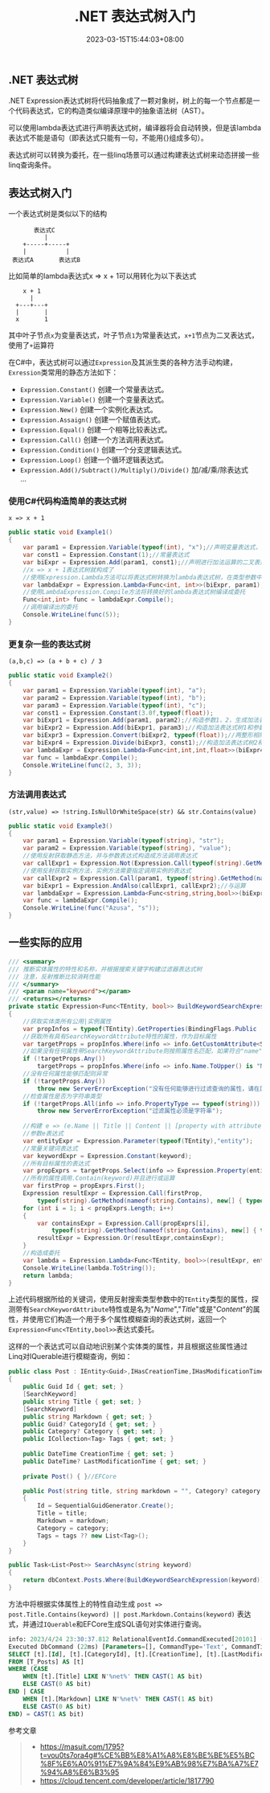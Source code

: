 ﻿---
title: ".NET 表达式树入门"
date: 2023-03-15T15:44:03+08:00
tags: ["C#","Linq"]
categories: [".NET"]
series: []
---

## .NET 表达式树
.NET Expression表达式树将代码抽象成了一颗对象树，树上的每一个节点都是一个代码表达式，它的构造类似编译原理中的抽象语法树（AST）。

可以使用lambda表达式进行声明表达式树，编译器将会自动转换，但是该lambda表达式不能是语句（即表达式只能有一句，不能用{}组成多句）。  

表达式树可以转换为委托，在一些linq场景可以通过构建表达式树来动态拼接一些linq查询条件。

## 表达式树入门
一个表达式树是类似以下的结构
```
       表达式C
          |  
    +-----+-----+
    |           |
 表达式A       表达式B

```
比如简单的lambda表达式x => x + 1可以用转化为以下表达式
```
    x + 1
      |
  +---+---+
  |       |
  x       1
```
其中叶子节点`x`为变量表达式，叶子节点`1`为常量表达式，`x+1`节点为二叉表达式，使用了`+`运算符

在C#中，表达式树可以通过`Expression`及其派生类的各种方法手动构建，`Exression`类常用的静态方法如下：  
- `Expression.Constant()` 创建一个常量表达式。  
- `Expression.Variable()` 创建一个变量表达式。  
- `Expression.New()` 创建一个实例化表达式。  
- `Expression.Assaign()` 创建一个赋值表达式。  
- `Expression.Equal()` 创建一个相等比较表达式。  
- `Expression.Call()` 创建一个方法调用表达式。  
- `Expression.Condition()` 创建一个分支逻辑表达式。  
- `Expression.Loop()` 创建一个循环逻辑表达式。  
- `Expression.Add()/Subtract()/Multiply()/Divide()` 加/减/乘/除表达式  
    ...

### 使用C#代码构造简单的表达式树
`x => x + 1`
```cs
public static void Example1()
{
    var param1 = Expression.Variable(typeof(int), "x");//声明变量表达式，类型为int，参数名为"x"
    var const1 = Expression.Constant(1);//常量表达式
    var biExpr = Expression.Add(param1, const1);//声明进行加法运算的二叉表达式，左节点为x,右节点为1
    //x => x + 1表达式树就构成了
    //使用Expression.Lambda方法可以将表达式树转换为lambda表达式树，在类型参数中可以指定转换的委托类型
    var lambdaExpr = Expression.Lambda<Func<int, int>>(biExpr, param1);//lambda输入参数为x变量
    //使用LambdaExpression.Compile方法将转换好的lambda表达式树编译成委托
    Func<int,int> func = lambdaExpr.Compile();
    //调用编译出的委托
    Console.WriteLine(func(5));
}
```

### 更复杂一些的表达式树
`(a,b,c) => (a + b + c) / 3`
```cs
public static void Example2()
{
    var param1 = Expression.Variable(typeof(int), "a");
    var param2 = Expression.Variable(typeof(int), "b");
    var param3 = Expression.Variable(typeof(int), "c");
    var const1 = Expression.Constant(3.0f,typeof(float));
    var biExpr1 = Expression.Add(param1, param2);//构造参数1，2，生成加法表达式树1
    var biExpr2 = Expression.Add(biExpr1, param3);//构造加法表达式树1和参数3，生成加法表达式树2
    var biExpr3 = Expression.Convert(biExpr2, typeof(float));//两整形相除不会保留小数，转化为浮点型
    var biExpr4 = Expression.Divide(biExpr3, const1);//构造加法表达式树2和常量表达式1，生成除法表达式树3
    var lambdaExpr = Expression.Lambda<Func<int,int,int,float>>(biExpr4, param1,param2,param3);//根据表达式树3和三个参数，将表达式树转换为lambda表达式树
    var func = lambdaExpr.Compile();
    Console.WriteLine(func(2, 3, 3));
}
```

### 方法调用表达式
`(str,value) => !string.IsNullOrWhiteSpace(str) && str.Contains(value)`
```cs
public static void Example3()
{
    var param1 = Expression.Variable(typeof(string), "str");
    var param2 = Expression.Variable(typeof(string), "value");
    //使用反射获取静态方法，并与参数表达式构造成方法调用表达式
    var callExpr1 = Expression.Not(Expression.Call(typeof(string).GetMethod(nameof(string.IsNullOrWhiteSpace), new Type[]{typeof(string)})!, param2));
    //使用反射获取实例方法，实例方法需要指定调用实例的表达式
    var callExpr2 = Expression.Call(param1, typeof(string).GetMethod(nameof(string.Contains), new[] {typeof(string)} )!, param2);
    var biExpr1 = Expression.AndAlso(callExpr1, callExpr2);//与运算
    var lambdaExpr = Expression.Lambda<Func<string,string,bool>>(biExpr1, param1,param2);
    var func = lambdaExpr.Compile();
    Console.WriteLine(func("Azusa", "s"));
}
```

## 一些实际的应用
```cs
/// <summary>
/// 推断实体属性的特性和名称，并根据搜索关键字构建过滤器表达式树
/// 注意，反射推断比较消耗性能
/// </summary>
/// <param name="keyword"></param>
/// <returns></returns>
private static Expression<Func<TEntity, bool>> BuildKeywordSearchExpression(string keyword)
{
    //获取实体类所有公用|实例属性
    var propInfos = typeof(TEntity).GetProperties(BindingFlags.Public | BindingFlags.Instance | BindingFlags.GetProperty);
    //获取所有具有SearchKeywordAttribute特性的属性，作为目标属性
    var targetProps = propInfos.Where(info => info.GetCustomAttribute<SearchKeywordAttribute>() is not null);
    //如果没有任何属性带SearchKeywordAttribute则按照属性名匹配，如果符合"name"或是"title"或是"content"，那就作为目标属性
    if (!targetProps.Any())
        targetProps = propInfos.Where(info => info.Name.ToUpper() is "NAME" or "TITLE" or "CONTENT");
    //没有任何属性能够匹配则异常
    if (!targetProps.Any())
        throw new ServerErrorException("没有任何能够进行过滤查询的属性，请在属性上添加[SearchKeywordAttribute]启用过滤");
    //检查属性是否为字符串类型
    if (!targetProps.All(info => info.PropertyType == typeof(string)))
        throw new ServerErrorException("过滤属性必须是字符串");
    
    //构建 e => (e.Name || Title || Content || [property with attribute]).Contain(keyword) 表达式树
    //参数e表达式
    var entityExpr = Expression.Parameter(typeof(TEntity),"entity");
    //常量关键词表达式
    var keywordExpr = Expression.Constant(keyword);
    //所有目标属性的表达式
    var propExprs = targetProps.Select(info => Expression.Property(entityExpr,info)).ToArray();
    //所有的属性调用.Contain(keyword)并且进行或运算
    var firstProp = propExprs.First();
    Expression resultExpr = Expression.Call(firstProp,
        typeof(string).GetMethod(nameof(string.Contains), new[] { typeof(string) })!, keywordExpr);
    for (int i = 1; i < propExprs.Length; i++)
    {
        var containsExpr = Expression.Call(propExprs[i],
            typeof(string).GetMethod(nameof(string.Contains), new[] { typeof(string) })!, keywordExpr);
        resultExpr = Expression.Or(resultExpr,containsExpr);
    }
    //构造成委托
    var lambda = Expression.Lambda<Func<TEntity, bool>>(resultExpr, entityExpr);
    Console.WriteLine(lambda.ToString());
    return lambda;
}
```
上述代码根据所给的关键词，使用反射搜索类型参数中的`TEntity`类型的属性，探测带有`SearchKeywordAttribute`特性或是名为"*Name*","*Title*"或是"*Content*"的属性，并使用它们构造一个用于多个属性模糊查询的表达式树，返回一个`Expression<Func<TEntity,bool>>`表达式委托。

这样的一个表达式可以自动地识别某个实体类的属性，并且根据这些属性通过Linq对IQuerable进行模糊查询，例如：
```cs
public class Post : IEntity<Guid>,IHasCreationTime,IHasModificationTime
{
    public Guid Id { get; set; }
    [SearchKeyword]
    public string Title { get; set; }
    [SearchKeyword]
    public string Markdown { get; set; }
    public Guid? CategoryId { get; set; }
    public Category? Category { get; set; }
    public ICollection<Tag> Tags { get; set; }
    
    public DateTime CreationTime { get; set; }
    public DateTime? LastModificationTime { get; set; }
    
    private Post() { }//EFCore

    public Post(string title, string markdown = "", Category? category = null, ICollection<Tag>? tags = null)
    {
        Id = SequentialGuidGenerator.Create();
        Title = title;
        Markdown = markdown;
        Category = category;
        Tags = tags ?? new List<Tag>();
    }
}

public Task<List<Post>> SearchAsync(string keyword)
{
    return dbContext.Posts.Where(BuildKeywordSearchExpression(keyword)).ToListAsync();
}
```
方法中将根据实体属性上的特性自动生成 `post => post.Title.Contains(keyword) || post.Markdown.Contains(keyword)` 表达式，并通过`IQuerable`和EFCore生成SQL语句对实体进行查询。
```sql
info: 2023/4/24 23:30:37.812 RelationalEventId.CommandExecuted[20101] (Microsoft.EntityFrameworkCore.Database.Command)
Executed DbCommand (22ms) [Parameters=[], CommandType='Text', CommandTimeout='30']
SELECT [t].[Id], [t].[CategoryId], [t].[CreationTime], [t].[LastModificationTime], [t].[Markdown], [t].[Title]
FROM [T_Posts] AS [t]
WHERE (CASE
    WHEN [t].[Title] LIKE N'%net%' THEN CAST(1 AS bit)
    ELSE CAST(0 AS bit)
END | CASE
    WHEN [t].[Markdown] LIKE N'%net%' THEN CAST(1 AS bit)
    ELSE CAST(0 AS bit)
END) = CAST(1 AS bit)

```


参考文章
> - https://masuit.com/1795?t=vou0ts7ora4g#%CE%BB%E8%A1%A8%E8%BE%BE%E5%BC%8F%E6%A0%91%E7%9A%84%E9%AB%98%E7%BA%A7%E7%94%A8%E6%B3%95
> - https://cloud.tencent.com/developer/article/1817790  
